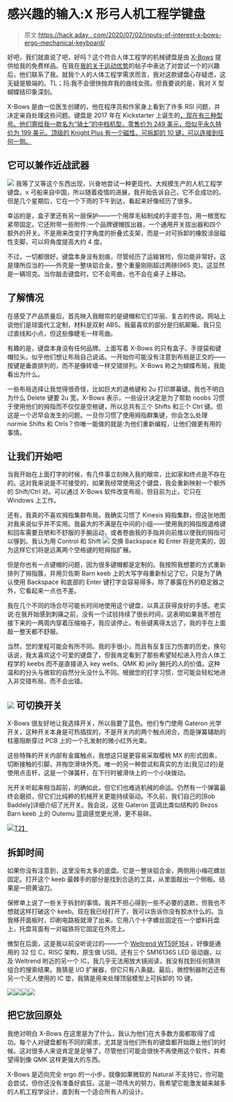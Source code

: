 # 感兴趣的输入:X 形弓人机工程学键盘

> 原文:[https://hack aday . com/2020/07/02/inputs-of-interest-x-bows-ergo-mechanical-keyboard/](https://hackaday.com/2020/07/02/inputs-of-interest-x-bows-ergo-mechanical-keyboard/)

好吧，我们就直说了吧，好吗？这个符合人体工程学的机械键盘是由 [X-Bows](https://x-bows.com) 提供给我的免费样品。在我在[我的关于运动优势](https://hackaday.com/2020/03/03/inputs-of-interest-my-first-aggressively-ergonomic-keyboard/)的帖子中表达了对尝试一个的兴趣后，他们联系了我。就我个人的人体工程学需求而言，我对这款键盘心存疑虑，这无疑是极端的。TL；玛:我不会很快抛弃我的曲线女孩。但我要说的是，我对 X 型蝴蝶结印象深刻。

X-Bows 是由一位医生创建的，他在程序员和作家身上看到了许多 RSI 问题，并决定亲自处理这些问题。键盘是 2017 年在 Kickstarter 上诞生的[，现在有三种型号。他们寄给我一款名为“骑士”的中档机型，零售价为 249 美元，但似乎永久特价为 199 美元。顶级的 Knight Plus 有一个磁性、可拆卸的 10 键，可以连接到任何一侧。](https://www.kickstarter.com/projects/1917596122/x-bows-mechanical-ergonomic-keyboard/)

## 它可以兼作近战武器

[![](../Images/c3cb47f567de0df6f092efe323614920.png)](https://hackaday.com/wp-content/uploads/2020/06/x-bows.png) 我等了又等这个东西出现，兴奋地尝试一种更现代、大规模生产的人机工程学键盘。x 弓船来自中国，所以随着疫情的进展，我开始告诉自己，它不会成功的。但是几个星期后，它在一个下雨的下午到达，看起来好像经历了很多。

幸运的是，盒子里还有另一层保护——一个用厚毛毡制成的手提手包，用一根宽松紧带固定。它还附带一些附件:一个品牌键帽拔出器，一个通用开关拔出器和四个额外的开关。不是用来改变打字角度的折叠式支架，而是一对可拆卸的橡胶涂层磁性支脚，可以将角度提高大约 4 度。

不过，一切都很好。键盘本身没有划痕，尽管经历了运输冒险，但功能非常好。这是理所应当的——外壳是一整块铝合金，整个重量刚刚超过两磅(965 克)。这显然是一辆坦克。当你敲击键盘时，它不会弯曲，也不会在桌子上移动。

## 了解情况

在感受了产品质量后，首先映入我眼帘的是键帽和它们华丽、复古的传说。网站上说他们是球面代工定制，材料是双射 ABS。我最喜欢的部分是归航颠簸。我只见过直线和小点，但这些像睫毛一样弯曲。

有趣的是，键盘本身没有任何品牌。上面写着 X-Bows 的只有盒子、手提袋和键帽拉头。似乎他们想让布局自己说话。一开始你可能没有注意到布局是正交的——按键是垂直排列的，而不是像砖墙一样交错排列。X-Bows 称之为蝴蝶布局，我能看出为什么。

一些布局选择让我觉得很奇怪，比如巨大的退格键和 2u 打印屏幕键。我也不明白为什么 Delete 键要 2u 宽。X-Bows 表示，一些设计决定是为了帮助 noobs 习惯于使用他们的拇指而不仅仅是空格键，所以总共有三个 Shifts 和三个 Ctrl 键。但这是一个迟早会发生的问题。一旦你习惯了使用拇指群集键，你会怎么处理 normie Shifts 和 Ctrls？你唯一能做的就是:为他们重新编程，让他们做更有用的事情。

## 让我们开始吧

当我开始在上面打字的时候，有几件事立刻映入我的眼帘，比如家和终点是不存在的。这对我来说是不可接受的，如果我经常使用这个键盘，我会重新映射一个额外的 Shift/Ctrl 对。可以通过 X-Bows 软件改变布局，但目前为止，它只在 Windows 上工作。

还有，我真的不喜欢拇指集群布局。我确实习惯了 Kinesis 拇指集群，但这张地图对我来说似乎并不实用。我最大的不满是在中间的小组——使用我的拇指按退格键和回车需要丑陋和不舒服的手腕运动，或者卷曲我的手指并向前推以便我的拇指可以够到。我认为用 Control 和 Shift [![](../Images/f6e4d4a5cea46c1984bdb57947470e31.png)](https://hackaday.com/wp-content/uploads/2020/06/new-thumb-cluster.png) 交换 Backspace 和 Enter 将是完美的，因为这样它们将是远离两个空格键的短拇指扩展。

但是你也有一点键帽的问题，因为很多键帽都是定制的。我按照我想要的方式重新排列了拇指簇，并用贝佐斯 Barn keeb 上的大写字母重新标记了它，只是为了确认使用 Backspace 和底部的 Enter 键打字会容易得多。除了暴露在外的稳定器之外，它看起来一点也不差。

我在几个不同的场合尽可能长时间地使用这个键盘，以真正获得良好的手感。老实说:在我开始感到刺痛之前，没有一个试验持续了很长时间，这表明如果我不想在接下来的一两周内穿着压缩袖子，我应该停止。有些键离得太远了，我的手在上面敲一整天都不舒服。

当然，您的里程可能会有所不同。我的手很小，而且有反复压力伤害的历史。换句话说，我太喜欢这个可爱的键盘了，但我肯定看到了那些希望轻松进入符合人体工程学的 keebs 而不是直接进入 key wells、QMK 和 jelly 腕托的人的价值。这种温和的分头与微软的自然分头没什么不同。根据您的打字习惯，您可能会轻松地进入非交错布局，而不会出错。

## [![](../Images/a74a02205112f5b6e1b6fec197086bdf.png)](https://hackaday.com/wp-content/uploads/2020/06/optical.png) 可切换开关

X-Bows 很友好地让我选择开关，所以我要了蓝色。他们专门使用 Gateron 光学开关，这种开关本身是可热插拔的，不是开关内的两个触点闭合，而是弹簧辅助的柱塞阻断穿过 PCB 上的一个孔发射的微小红外光束。

这些特殊的开关内部有金属触点，我想这只是更容易采取樱桃 MX 的形式因素，切断接触的引脚，并掏空滑块外壳。唯一的另一种尝试和真实的方法(我见过的)是使用点击杆，这是一个弹簧杆，在下行时被滑块上的一个小块拨动。

光开关听起来相当超前，的确如此，但它们也难逃机械的命运。仍然有一个弹簧最终会磨损，但它们比纯粹的机械开关更能持续驱动。不久前，我们自己的[Bob Baddely]详细介绍了光开关。我会说，这些 Gateron 蓝调比类似结构的 Bezos Barn keeb 上的 Outemu 蓝调感觉更光滑，更不易碎。

[![](../Images/a01e5524c086882736e48bdd9e4552d9.png)T2】](https://hackaday.com/wp-content/uploads/2020/06/gateron-optical.png)

## 拆卸时间

如果你没有注意到，这里没有太多的底盘。它是一整块铝合金，两侧用小梅花螺丝固定。打开这个 keeb 最棘手的部分是找到合适的工具，从里面敲出一个侧板。结果是一把黄油刀。

保修单上说了一些关于拆封的事情。我并不担心得到一些不必要的退款，但我也不想就这样打破这个 keeb。现在我已经打开了，我可以告诉你没有胶水什么的。当我移开面板时，印刷电路板就滑了出来。它用八个十字螺丝固定在一个塑料托盘上，托盘背面有一对磁铁将它固定在外壳上。

微型在后面，这是我以前没听说过的——一个 [Weltrend WT59F164](http://www.weltrend.com.tw/zh-tw/product/detail/1/98/478) 。好像是通用的 32 位 C，RISC 架构，原生做 USB。还有三个 SM16136S LED 驱动器，以及 Weltrend 附近的另一个 IC，我几乎无法用放大镜阅读，我没有找到任何猜测组合的搜索结果。我猜是 I/O 扩展器，但它只有八条腿。最后，微控制器附近还有另一个无人使用的 IC 垫，我猜是用来处理顶层模型上可拆卸的 10 键。

[![](../Images/cee60d2850cc655f12aa5f20dfbb3ba6.png)](https://hackaday.com/2020/07/02/inputs-of-interest-x-bows-ergo-mechanical-keyboard/caps-off/)[![](../Images/7334ef44703f4770e703cc37124a0273.png)](https://hackaday.com/2020/07/02/inputs-of-interest-x-bows-ergo-mechanical-keyboard/switches-pulled/)[![](../Images/af746598f2bf5864d4ac393bf60476d7.png)](https://hackaday.com/2020/07/02/inputs-of-interest-x-bows-ergo-mechanical-keyboard/teardown-exploded/)[![](../Images/ff5582479036e533772f1a3a3f112d04.png)](https://hackaday.com/2020/07/02/inputs-of-interest-x-bows-ergo-mechanical-keyboard/x-bows-microcontroller/)

## 把它放回原处

我绝对明白 X-Bows 在这里是为了什么，我认为他们在大多数方面都取得了成功。每个人对键盘都有不同的需求，尤其是当他们所有的键盘都开始跟上他们的时候。这对很多人来说肯定是足够了，尽管他们可能会很快不再使用这个软件，并希望得到像 QMK 这样更强大的东西。

X-Bows 是迈向完全 ergo 的一小步，就像如果微软的 Natural 不支持它，你可能会尝试，但你还没有准备好疯狂。这是一项伟大的努力，我希望它能激发越来越多的人机工程学设计，直到有一个适合所有人的设计。
